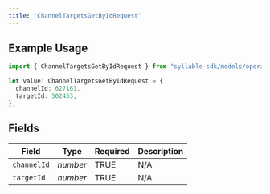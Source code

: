 ```yaml
---
title: 'ChannelTargetsGetByIdRequest'
---
```


## Example Usage

```typescript
import { ChannelTargetsGetByIdRequest } from "syllable-sdk/models/operations";

let value: ChannelTargetsGetByIdRequest = {
  channelId: 627161,
  targetId: 502453,
};
```

## Fields

| Field              | Type               | Required           | Description        |
| ------------------ | ------------------ | ------------------ | ------------------ |
| `channelId`        | *number*           | TRUE | N/A                |
| `targetId`         | *number*           | TRUE | N/A                |